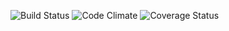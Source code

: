 ![Build Status](https://codeship.com/projects/196494/status?branch=master)
![Code Climate](https://codeclimate.com/github/jonsavagek36/good-memes.png)
![Coverage Status](https://coveralls.io/repos/jonsavagek36/good-memes/badge.png)
